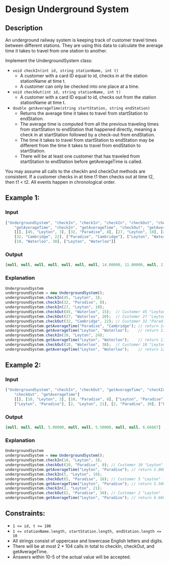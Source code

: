 # Design Underground System

## Description

An underground railway system is keeping track of customer travel times between different stations. They are using this
data to calculate the average time it takes to travel from one station to another.

Implement the UndergroundSystem class:

- `void checkIn(int id, string stationName, int t)`
    - A customer with a card ID equal to id, checks in at the station stationName at time t.
    - A customer can only be checked into one place at a time.
- `void checkOut(int id, string stationName, int t)`
    - A customer with a card ID equal to id, checks out from the station stationName at time t.
- `double getAverageTime(string startStation, string endStation)`
    - Returns the average time it takes to travel from startStation to endStation.
    - The average time is computed from all the previous traveling times from startStation to endStation that happened
      directly, meaning a check in at startStation followed by a check-out from endStation.
    - The time it takes to travel from startStation to endStation may be different from the time it takes to travel from
      endStation to startStation.
    - There will be at least one customer that has traveled from startStation to endStation before getAverageTime is
      called.

You may assume all calls to the checkIn and checkOut methods are consistent. If a customer checks in at time t1 then
checks out at time t2, then t1 < t2. All events happen in chronological order.

## Example 1:

### Input

```javascript
["UndergroundSystem", "checkIn", "checkIn", "checkIn", "checkOut", "checkOut", "checkOut", "getAverageTime",
    "getAverageTime", "checkIn", "getAverageTime", "checkOut", "getAverageTime"]
    [[], [45, "Leyton", 3], [32, "Paradise", 8], [27, "Leyton", 10], [45, "Waterloo", 15], [27, "Waterloo", 20],
    [32, "Cambridge", 22], ["Paradise", "Cambridge"], ["Leyton", "Waterloo"], [10, "Leyton", 24], ["Leyton", "Waterloo"],
    [10, "Waterloo", 38], ["Leyton", "Waterloo"]]
```

### Output

```javascript
[null, null, null, null, null, null, null, 14.00000, 11.00000, null, 11.00000, null, 12.00000]
```

### Explanation

```javascript
UndergroundSystem
undergroundSystem = new UndergroundSystem();
undergroundSystem.checkIn(45, "Leyton", 3);
undergroundSystem.checkIn(32, "Paradise", 8);
undergroundSystem.checkIn(27, "Leyton", 10);
undergroundSystem.checkOut(45, "Waterloo", 15);  // Customer 45 "Leyton" -> "Waterloo" in 15-3 = 12
undergroundSystem.checkOut(27, "Waterloo", 20);  // Customer 27 "Leyton" -> "Waterloo" in 20-10 = 10
undergroundSystem.checkOut(32, "Cambridge", 22); // Customer 32 "Paradise" -> "Cambridge" in 22-8 = 14
undergroundSystem.getAverageTime("Paradise", "Cambridge"); // return 14.00000. One trip "Paradise" -> "Cambridge", (14) / 1 = 14
undergroundSystem.getAverageTime("Leyton", "Waterloo");    // return 11.00000. Two trips "Leyton" -> "Waterloo", (10 + 12) / 2 = 11
undergroundSystem.checkIn(10, "Leyton", 24);
undergroundSystem.getAverageTime("Leyton", "Waterloo");    // return 11.00000
undergroundSystem.checkOut(10, "Waterloo", 38);  // Customer 10 "Leyton" -> "Waterloo" in 38-24 = 14
undergroundSystem.getAverageTime("Leyton", "Waterloo");    // return 12.00000. Three trips "Leyton" -> "Waterloo", (10 + 12 + 14) / 3 = 12
```

## Example 2:

### Input

```javascript
["UndergroundSystem", "checkIn", "checkOut", "getAverageTime", "checkIn", "checkOut", "getAverageTime", "checkIn",
    "checkOut", "getAverageTime"]
    [[], [10, "Leyton", 3], [10, "Paradise", 8], ["Leyton", "Paradise"], [5, "Leyton", 10], [5, "Paradise", 16],
    ["Leyton", "Paradise"], [2, "Leyton", 21], [2, "Paradise", 30], ["Leyton", "Paradise"]]
```

### Output

```javascript
[null, null, null, 5.00000, null, null, 5.50000, null, null, 6.66667]
```

### Explanation

```javascript
UndergroundSystem
undergroundSystem = new UndergroundSystem();
undergroundSystem.checkIn(10, "Leyton", 3);
undergroundSystem.checkOut(10, "Paradise", 8); // Customer 10 "Leyton" -> "Paradise" in 8-3 = 5
undergroundSystem.getAverageTime("Leyton", "Paradise"); // return 5.00000, (5) / 1 = 5
undergroundSystem.checkIn(5, "Leyton", 10);
undergroundSystem.checkOut(5, "Paradise", 16); // Customer 5 "Leyton" -> "Paradise" in 16-10 = 6
undergroundSystem.getAverageTime("Leyton", "Paradise"); // return 5.50000, (5 + 6) / 2 = 5.5
undergroundSystem.checkIn(2, "Leyton", 21);
undergroundSystem.checkOut(2, "Paradise", 30); // Customer 2 "Leyton" -> "Paradise" in 30-21 = 9
undergroundSystem.getAverageTime("Leyton", "Paradise"); // return 6.66667, (5 + 6 + 9) / 3 = 6.66667
```

## Constraints:

- `1 <= id, t <= 106`
- `1 <= stationName.length, startStation.length, endStation.length <= 10`
- All strings consist of uppercase and lowercase English letters and digits.
- There will be at most 2 * 104 calls in total to checkIn, checkOut, and getAverageTime.
- Answers within 10-5 of the actual value will be accepted.